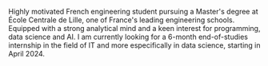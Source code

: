 Highly motivated French engineering student pursuing a Master's degree at École Centrale de Lille, one of France's leading engineering schools. Equipped with a strong analytical mind and a keen interest for programming, data science and AI. I am currently looking for a 6-month end-of-studies internship in the field of IT and more especifically in data science, starting in April 2024.
<!--
**Matandg0/Matandg0** is a ✨ _special_ ✨ repository because its `README.md` (this file) appears on your GitHub profile.

Here are some ideas to get you started:

- 🔭 I’m currently working on ...
- 🌱 I’m currently learning ...
- 👯 I’m looking to collaborate on ...
- 🤔 I’m looking for help with ...
- 💬 Ask me about ...
- 📫 How to reach me: ...
- 😄 Pronouns: ...
- ⚡ Fun fact: ...
-->

